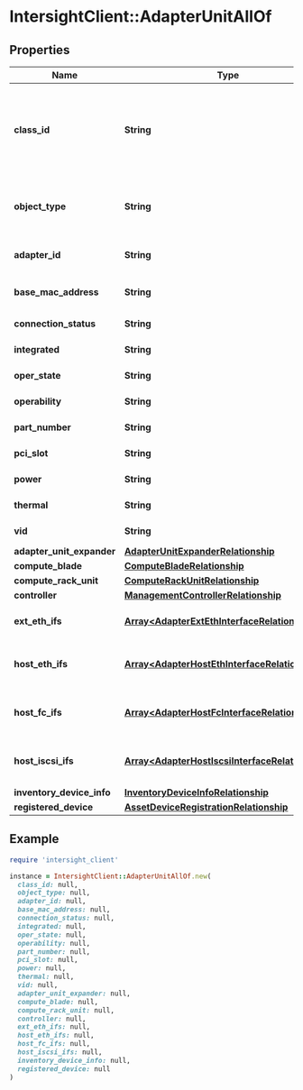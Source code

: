 # IntersightClient::AdapterUnitAllOf

## Properties

| Name | Type | Description | Notes |
| ---- | ---- | ----------- | ----- |
| **class_id** | **String** | The fully-qualified name of the instantiated, concrete type. This property is used as a discriminator to identify the type of the payload when marshaling and unmarshaling data. | [default to &#39;adapter.Unit&#39;] |
| **object_type** | **String** | The fully-qualified name of the instantiated, concrete type. The value should be the same as the &#39;ClassId&#39; property. | [default to &#39;adapter.Unit&#39;] |
| **adapter_id** | **String** | Unique Identifier of an adapter Unit within a Rack Interface. | [optional][readonly] |
| **base_mac_address** | **String** | Original Base Mac address of an adapter unit. | [optional][readonly] |
| **connection_status** | **String** | Connectivity Status of adapter - A or B or AB. | [optional][readonly] |
| **integrated** | **String** | Cisco Integrated adapter or other type. | [optional][readonly] |
| **oper_state** | **String** | Operational state of an adapter unit. | [optional][readonly] |
| **operability** | **String** | Operability state of an adapter unit. | [optional][readonly] |
| **part_number** | **String** | Part number of an adapter unit. | [optional][readonly] |
| **pci_slot** | **String** | PCIe slot of the adapter in the server. | [optional][readonly] |
| **power** | **String** | Power state of an adapter unit. | [optional][readonly] |
| **thermal** | **String** | Thermal state of an adapter unit. | [optional][readonly] |
| **vid** | **String** | Virtual Id of the adapter in the server. | [optional][readonly] |
| **adapter_unit_expander** | [**AdapterUnitExpanderRelationship**](AdapterUnitExpanderRelationship.md) |  | [optional] |
| **compute_blade** | [**ComputeBladeRelationship**](ComputeBladeRelationship.md) |  | [optional] |
| **compute_rack_unit** | [**ComputeRackUnitRelationship**](ComputeRackUnitRelationship.md) |  | [optional] |
| **controller** | [**ManagementControllerRelationship**](ManagementControllerRelationship.md) |  | [optional] |
| **ext_eth_ifs** | [**Array&lt;AdapterExtEthInterfaceRelationship&gt;**](AdapterExtEthInterfaceRelationship.md) | An array of relationships to adapterExtEthInterface resources. | [optional][readonly] |
| **host_eth_ifs** | [**Array&lt;AdapterHostEthInterfaceRelationship&gt;**](AdapterHostEthInterfaceRelationship.md) | An array of relationships to adapterHostEthInterface resources. | [optional][readonly] |
| **host_fc_ifs** | [**Array&lt;AdapterHostFcInterfaceRelationship&gt;**](AdapterHostFcInterfaceRelationship.md) | An array of relationships to adapterHostFcInterface resources. | [optional][readonly] |
| **host_iscsi_ifs** | [**Array&lt;AdapterHostIscsiInterfaceRelationship&gt;**](AdapterHostIscsiInterfaceRelationship.md) | An array of relationships to adapterHostIscsiInterface resources. | [optional][readonly] |
| **inventory_device_info** | [**InventoryDeviceInfoRelationship**](InventoryDeviceInfoRelationship.md) |  | [optional] |
| **registered_device** | [**AssetDeviceRegistrationRelationship**](AssetDeviceRegistrationRelationship.md) |  | [optional] |

## Example

```ruby
require 'intersight_client'

instance = IntersightClient::AdapterUnitAllOf.new(
  class_id: null,
  object_type: null,
  adapter_id: null,
  base_mac_address: null,
  connection_status: null,
  integrated: null,
  oper_state: null,
  operability: null,
  part_number: null,
  pci_slot: null,
  power: null,
  thermal: null,
  vid: null,
  adapter_unit_expander: null,
  compute_blade: null,
  compute_rack_unit: null,
  controller: null,
  ext_eth_ifs: null,
  host_eth_ifs: null,
  host_fc_ifs: null,
  host_iscsi_ifs: null,
  inventory_device_info: null,
  registered_device: null
)
```

